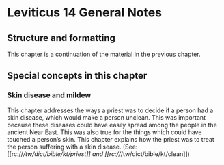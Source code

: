 # Leviticus 14 General Notes
## Structure and formatting

This chapter is a continuation of the material in the previous chapter.

## Special concepts in this chapter

### Skin disease and mildew

This chapter addresses the ways a priest was to decide if a person had a skin disease, which would make a person unclean. This was important because these diseases could have easily spread among the people in the ancient Near East. This was also true for the things which could have touched a person’s skin. This chapter explains how the priest was to treat the person suffering with a skin disease. (See: [[rc://*/tw/dict/bible/kt/priest]] and [[rc://*/tw/dict/bible/kt/clean]])